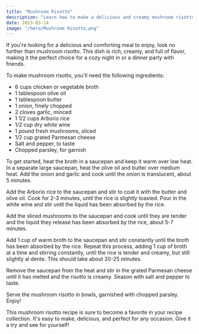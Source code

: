 ```yaml
---
title: "Mushroom Risotto"
description: "Learn how to make a delicious and creamy mushroom risotto with this easy recipe. Perfect for a cozy night in or a dinner party with friends!"
date: 2023-03-14
image: "/hero/Mushroom Risotto.png"
---
```


If you're looking for a delicious and comforting meal to enjoy, look no further than mushroom risotto. This dish is rich, creamy, and full of flavor, making it the perfect choice for a cozy night in or a dinner party with friends.

To make mushroom risotto, you'll need the following ingredients:

- 6 cups chicken or vegetable broth
- 1 tablespoon olive oil
- 1 tablespoon butter
- 1 onion, finely chopped
- 2 cloves garlic, minced
- 1 1/2 cups Arborio rice
- 1/2 cup dry white wine
- 1 pound fresh mushrooms, sliced
- 1/2 cup grated Parmesan cheese
- Salt and pepper, to taste
- Chopped parsley, for garnish

To get started, heat the broth in a saucepan and keep it warm over low heat. In a separate large saucepan, heat the olive oil and butter over medium heat. Add the onion and garlic and cook until the onion is translucent, about 5 minutes.

Add the Arborio rice to the saucepan and stir to coat it with the butter and olive oil. Cook for 2-3 minutes, until the rice is slightly toasted. Pour in the white wine and stir until the liquid has been absorbed by the rice.

Add the sliced mushrooms to the saucepan and cook until they are tender and the liquid they release has been absorbed by the rice, about 5-7 minutes.

Add 1 cup of warm broth to the saucepan and stir constantly until the broth has been absorbed by the rice. Repeat this process, adding 1 cup of broth at a time and stirring constantly, until the rice is tender and creamy, but still slightly al dente. This should take about 20-25 minutes.

Remove the saucepan from the heat and stir in the grated Parmesan cheese until it has melted and the risotto is creamy. Season with salt and pepper to taste.

Serve the mushroom risotto in bowls, garnished with chopped parsley. Enjoy!

This mushroom risotto recipe is sure to become a favorite in your recipe collection. It's easy to make, delicious, and perfect for any occasion. Give it a try and see for yourself!
